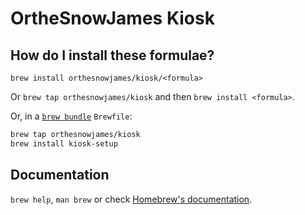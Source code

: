 # OrtheSnowJames Kiosk

## How do I install these formulae?

`brew install orthesnowjames/kiosk/<formula>`

Or `brew tap orthesnowjames/kiosk` and then `brew install <formula>`.

Or, in a [`brew bundle`](https://github.com/Homebrew/homebrew-bundle) `Brewfile`:

```bash
brew tap orthesnowjames/kiosk
brew install kiosk-setup
```

## Documentation

`brew help`, `man brew` or check [Homebrew's documentation](https://docs.brew.sh).
